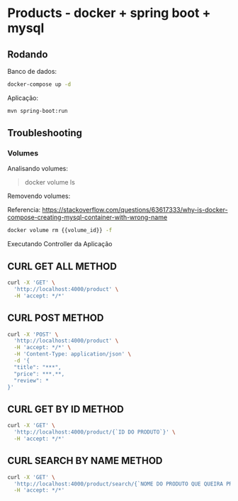 # Products - docker + spring boot + mysql

## Rodando

Banco de dados:

```sh
docker-compose up -d
```

Aplicação:

```sh
mvn spring-boot:run
```

## Troubleshooting

### Volumes

Analisando volumes: 

> docker volume ls

Removendo volumes:

Referencia: https://stackoverflow.com/questions/63617333/why-is-docker-compose-creating-mysql-container-with-wrong-name

```sh 
docker volume rm {{volume_id}} -f
```

Executando Controller da Aplicação  

## CURL GET ALL METHOD

```sh
curl -X 'GET' \
  'http://localhost:4000/product' \
  -H 'accept: */*'
```

## CURL POST METHOD

```sh
curl -X 'POST' \
  'http://localhost:4000/product' \
  -H 'accept: */*' \
  -H 'Content-Type: application/json' \
  -d '{
  "title": "***",
  "price": ***.**,
  "review": *
}'
```

## CURL GET BY ID METHOD

```sh
curl -X 'GET' \
  'http://localhost:4000/product/{`ID DO PRODUTO`}' \
  -H 'accept: */*'
```


## CURL SEARCH BY NAME METHOD
```sh
curl -X 'GET' \
  'http://localhost:4000/product/search/{`NOME DO PRODUTO QUE QUEIRA PROCURAR`}' \
  -H 'accept: */*'
```